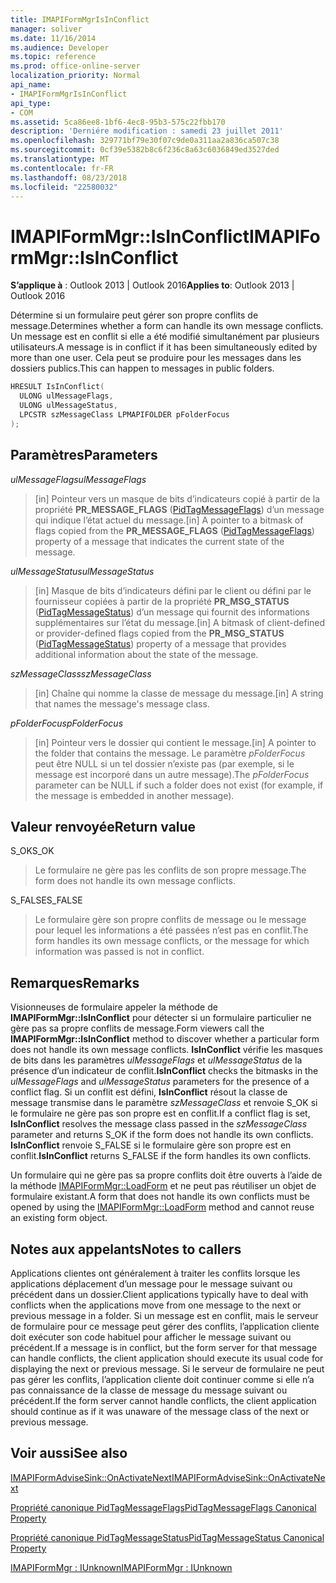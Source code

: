 ```yaml
---
title: IMAPIFormMgrIsInConflict
manager: soliver
ms.date: 11/16/2014
ms.audience: Developer
ms.topic: reference
ms.prod: office-online-server
localization_priority: Normal
api_name:
- IMAPIFormMgrIsInConflict
api_type:
- COM
ms.assetid: 5ca86ee8-1bf6-4ec8-95b3-575c22fbb170
description: 'Derniére modification : samedi 23 juillet 2011'
ms.openlocfilehash: 329771bf79e30f07c9de0a311aa2a836ca507c38
ms.sourcegitcommit: 0cf39e5382b8c6f236c8a63c6036849ed3527ded
ms.translationtype: MT
ms.contentlocale: fr-FR
ms.lasthandoff: 08/23/2018
ms.locfileid: "22580032"
---
```

# <a name="imapiformmgrisinconflict"></a><span data-ttu-id="755cb-103">IMAPIFormMgr::IsInConflict</span><span class="sxs-lookup"><span data-stu-id="755cb-103">IMAPIFormMgr::IsInConflict</span></span>

  
  
<span data-ttu-id="755cb-104">**S’applique à** : Outlook 2013 | Outlook 2016</span><span class="sxs-lookup"><span data-stu-id="755cb-104">**Applies to**: Outlook 2013 | Outlook 2016</span></span> 
  
<span data-ttu-id="755cb-105">Détermine si un formulaire peut gérer son propre conflits de message.</span><span class="sxs-lookup"><span data-stu-id="755cb-105">Determines whether a form can handle its own message conflicts.</span></span> <span data-ttu-id="755cb-106">Un message est en conflit si elle a été modifié simultanément par plusieurs utilisateurs.</span><span class="sxs-lookup"><span data-stu-id="755cb-106">A message is in conflict if it has been simultaneously edited by more than one user.</span></span> <span data-ttu-id="755cb-107">Cela peut se produire pour les messages dans les dossiers publics.</span><span class="sxs-lookup"><span data-stu-id="755cb-107">This can happen to messages in public folders.</span></span>
  
```cpp
HRESULT IsInConflict(
  ULONG ulMessageFlags,
  ULONG ulMessageStatus,
  LPCSTR szMessageClass LPMAPIFOLDER pFolderFocus
);
```

## <a name="parameters"></a><span data-ttu-id="755cb-108">Paramètres</span><span class="sxs-lookup"><span data-stu-id="755cb-108">Parameters</span></span>

 <span data-ttu-id="755cb-109">_ulMessageFlags_</span><span class="sxs-lookup"><span data-stu-id="755cb-109">_ulMessageFlags_</span></span>
  
> <span data-ttu-id="755cb-110">[in] Pointeur vers un masque de bits d’indicateurs copié à partir de la propriété **PR_MESSAGE_FLAGS** ([PidTagMessageFlags](pidtagmessageflags-canonical-property.md)) d’un message qui indique l’état actuel du message.</span><span class="sxs-lookup"><span data-stu-id="755cb-110">[in] A pointer to a bitmask of flags copied from the **PR_MESSAGE_FLAGS** ([PidTagMessageFlags](pidtagmessageflags-canonical-property.md)) property of a message that indicates the current state of the message.</span></span>
    
 <span data-ttu-id="755cb-111">_ulMessageStatus_</span><span class="sxs-lookup"><span data-stu-id="755cb-111">_ulMessageStatus_</span></span>
  
> <span data-ttu-id="755cb-112">[in] Masque de bits d’indicateurs défini par le client ou défini par le fournisseur copiées à partir de la propriété **PR_MSG_STATUS** ([PidTagMessageStatus](pidtagmessagestatus-canonical-property.md)) d’un message qui fournit des informations supplémentaires sur l’état du message.</span><span class="sxs-lookup"><span data-stu-id="755cb-112">[in] A bitmask of client-defined or provider-defined flags copied from the **PR_MSG_STATUS** ([PidTagMessageStatus](pidtagmessagestatus-canonical-property.md)) property of a message that provides additional information about the state of the message.</span></span>
    
 <span data-ttu-id="755cb-113">_szMessageClass_</span><span class="sxs-lookup"><span data-stu-id="755cb-113">_szMessageClass_</span></span>
  
> <span data-ttu-id="755cb-114">[in] Chaîne qui nomme la classe de message du message.</span><span class="sxs-lookup"><span data-stu-id="755cb-114">[in] A string that names the message's message class.</span></span>
    
 <span data-ttu-id="755cb-115">_pFolderFocus_</span><span class="sxs-lookup"><span data-stu-id="755cb-115">_pFolderFocus_</span></span>
  
> <span data-ttu-id="755cb-116">[in] Pointeur vers le dossier qui contient le message.</span><span class="sxs-lookup"><span data-stu-id="755cb-116">[in] A pointer to the folder that contains the message.</span></span> <span data-ttu-id="755cb-117">Le paramètre _pFolderFocus_ peut être NULL si un tel dossier n’existe pas (par exemple, si le message est incorporé dans un autre message).</span><span class="sxs-lookup"><span data-stu-id="755cb-117">The  _pFolderFocus_ parameter can be NULL if such a folder does not exist (for example, if the message is embedded in another message).</span></span> 
    
## <a name="return-value"></a><span data-ttu-id="755cb-118">Valeur renvoyée</span><span class="sxs-lookup"><span data-stu-id="755cb-118">Return value</span></span>

<span data-ttu-id="755cb-119">S_OK</span><span class="sxs-lookup"><span data-stu-id="755cb-119">S_OK</span></span> 
  
> <span data-ttu-id="755cb-120">Le formulaire ne gère pas les conflits de son propre message.</span><span class="sxs-lookup"><span data-stu-id="755cb-120">The form does not handle its own message conflicts.</span></span>
    
<span data-ttu-id="755cb-121">S_FALSE</span><span class="sxs-lookup"><span data-stu-id="755cb-121">S_FALSE</span></span> 
  
> <span data-ttu-id="755cb-122">Le formulaire gère son propre conflits de message ou le message pour lequel les informations a été passées n’est pas en conflit.</span><span class="sxs-lookup"><span data-stu-id="755cb-122">The form handles its own message conflicts, or the message for which information was passed is not in conflict.</span></span>
    
## <a name="remarks"></a><span data-ttu-id="755cb-123">Remarques</span><span class="sxs-lookup"><span data-stu-id="755cb-123">Remarks</span></span>

<span data-ttu-id="755cb-124">Visionneuses de formulaire appeler la méthode de **IMAPIFormMgr::IsInConflict** pour détecter si un formulaire particulier ne gère pas sa propre conflits de message.</span><span class="sxs-lookup"><span data-stu-id="755cb-124">Form viewers call the **IMAPIFormMgr::IsInConflict** method to discover whether a particular form does not handle its own message conflicts.</span></span> <span data-ttu-id="755cb-125">**IsInConflict** vérifie les masques de bits dans les paramètres _ulMessageFlags_ et _ulMessageStatus_ de la présence d’un indicateur de conflit.</span><span class="sxs-lookup"><span data-stu-id="755cb-125">**IsInConflict** checks the bitmasks in the  _ulMessageFlags_ and  _ulMessageStatus_ parameters for the presence of a conflict flag.</span></span> <span data-ttu-id="755cb-126">Si un conflit est défini, **IsInConflict** résout la classe de message transmise dans le paramètre _szMessageClass_ et renvoie S_OK si le formulaire ne gère pas son propre est en conflit.</span><span class="sxs-lookup"><span data-stu-id="755cb-126">If a conflict flag is set, **IsInConflict** resolves the message class passed in the  _szMessageClass_ parameter and returns S_OK if the form does not handle its own conflicts.</span></span> <span data-ttu-id="755cb-127">**IsInConflict** renvoie S_FALSE si le formulaire gère son propre est en conflit.</span><span class="sxs-lookup"><span data-stu-id="755cb-127">**IsInConflict** returns S_FALSE if the form handles its own conflicts.</span></span> 
  
<span data-ttu-id="755cb-128">Un formulaire qui ne gère pas sa propre conflits doit être ouverts à l’aide de la méthode [IMAPIFormMgr::LoadForm](imapiformmgr-loadform.md) et ne peut pas réutiliser un objet de formulaire existant.</span><span class="sxs-lookup"><span data-stu-id="755cb-128">A form that does not handle its own conflicts must be opened by using the [IMAPIFormMgr::LoadForm](imapiformmgr-loadform.md) method and cannot reuse an existing form object.</span></span> 
  
## <a name="notes-to-callers"></a><span data-ttu-id="755cb-129">Notes aux appelants</span><span class="sxs-lookup"><span data-stu-id="755cb-129">Notes to callers</span></span>

<span data-ttu-id="755cb-130">Applications clientes ont généralement à traiter les conflits lorsque les applications déplacement d’un message pour le message suivant ou précédent dans un dossier.</span><span class="sxs-lookup"><span data-stu-id="755cb-130">Client applications typically have to deal with conflicts when the applications move from one message to the next or previous message in a folder.</span></span> <span data-ttu-id="755cb-131">Si un message est en conflit, mais le serveur de formulaire pour ce message peut gérer des conflits, l’application cliente doit exécuter son code habituel pour afficher le message suivant ou précédent.</span><span class="sxs-lookup"><span data-stu-id="755cb-131">If a message is in conflict, but the form server for that message can handle conflicts, the client application should execute its usual code for displaying the next or previous message.</span></span> <span data-ttu-id="755cb-132">Si le serveur de formulaire ne peut pas gérer les conflits, l’application cliente doit continuer comme si elle n’a pas connaissance de la classe de message du message suivant ou précédent.</span><span class="sxs-lookup"><span data-stu-id="755cb-132">If the form server cannot handle conflicts, the client application should continue as if it was unaware of the message class of the next or previous message.</span></span> 
  
## <a name="see-also"></a><span data-ttu-id="755cb-133">Voir aussi</span><span class="sxs-lookup"><span data-stu-id="755cb-133">See also</span></span>



[<span data-ttu-id="755cb-134">IMAPIFormAdviseSink::OnActivateNext</span><span class="sxs-lookup"><span data-stu-id="755cb-134">IMAPIFormAdviseSink::OnActivateNext</span></span>](imapiformadvisesink-onactivatenext.md)
  
[<span data-ttu-id="755cb-135">Propriété canonique PidTagMessageFlags</span><span class="sxs-lookup"><span data-stu-id="755cb-135">PidTagMessageFlags Canonical Property</span></span>](pidtagmessageflags-canonical-property.md)
  
[<span data-ttu-id="755cb-136">Propriété canonique PidTagMessageStatus</span><span class="sxs-lookup"><span data-stu-id="755cb-136">PidTagMessageStatus Canonical Property</span></span>](pidtagmessagestatus-canonical-property.md)
  
[<span data-ttu-id="755cb-137">IMAPIFormMgr : IUnknown</span><span class="sxs-lookup"><span data-stu-id="755cb-137">IMAPIFormMgr : IUnknown</span></span>](imapiformmgriunknown.md)

